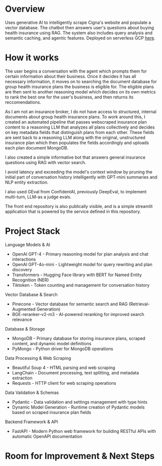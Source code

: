 # Overview
Uses generative AI to intelligently scrape Cigna's website and populate a vector database. The chatbot then answers user's questions about buying health insurance using RAG. The system also includes query analysis and semantic caching, and agentic features. Deployed on serverless GCP [here][website-link]. 

[website-link]: https://frontend-cigna-chatbot-553139431985.us-east4.run.app/

# How it works

The user begins a conversation with the agent which prompts them for certain information about their business. Once it decides it has all necessary information, it moves on to searching the document database for group health insurance plans the business is eligible for. The eligible plans are then sent to another reasoning model which decides on its own metrics to rank the best one for the user's business, and then returns its reccomendations.

As I am not an insurance broker, I do not have access to structured, internal documents about group health insurance plans. To work around this, I created an automated pipeline that passes webscraped insurance plan content to a reasoning LLM that analyzes all plans collectively and decides on key metadata fields that distinguish plans from each other. These fields are sent back to a reasoning LLM along with the original, unstructured insurance plan which then populates the fields accordingly and uploads each plan document MongoDB. 

I also created a simple informative bot that answers general insurance questions using RAG with vector search. 

I avoid latency and exceeding the model's context window by pruning the initial part of conversation history intelligently with GPT-mini summaries and NLP entity extraction.

I also used GEval from ConfidentAI, previously DeepEval, to implement multi-turn, LLM-as a judge evals.

The front end repository is also publically visible, and is a simple streamlit application that is powered by the service defined in this repository. 

# Project Stack

  Language Models & AI
  - OpenAI GPT-4 - Primary reasoning model for plan analysis and chat interactions
  - OpenAI GPT-4o-mini - Lightweight model for query rewriting and plan discovery
  - Transformers - Hugging Face library with BERT for Named Entity Recognition (NER)
  - Tiktoken - Token counting and management for conversation history

  Vector Database & Search
  - Pinecone - Vector database for semantic search and RAG (Retrieval-Augmented Generation)
  - BGE-reranker-v2-m3 - AI-powered reranking for improved search relevance

  Database & Storage
  - MongoDB - Primary database for storing insurance plans, scraped content, and dynamic model definitions
  - PyMongo - Python driver for MongoDB operations

  Data Processing & Web Scraping
  - Beautiful Soup 4 - HTML parsing and web scraping
  - LangChain - Document processing, text splitting, and metadata extraction
  - Requests - HTTP client for web scraping operations

  Data Validation & Schemas
  - Pydantic - Data validation and settings management with type hints
  - Dynamic Model Generation - Runtime creation of Pydantic models based on scraped insurance plan fields

  Backend Framework & API
  - FastAPI - Modern Python web framework for building RESTful APIs with automatic OpenAPI documentation

# Room for Improvement & Next Steps
